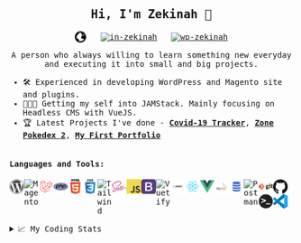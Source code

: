 <samp>
<h2 align="center">Hi, I'm Zekinah 👋</h2>
<p align="center">
<a href="https://www.zekinahlecaros.com/" target="blank"><img align="center" src=https://raw.githubusercontent.com/iconic/open-iconic/master/svg/globe.svg alt="zekinalecaros.com" height="20" width="20" /></a>
&emsp;
<a href="https://ph.linkedin.com/in/zekinah" target="blank"><img align="center" src=https://cdn.jsdelivr.net/npm/simple-icons@3.0.1/icons/linkedin.svg alt="in-zekinah" height="20" width="20" /></a>
  &emsp;
<a href="https://profiles.wordpress.org/zekinah/" target="blank"><img align="center" src=https://cdn.jsdelivr.net/npm/simple-icons@3.0.1/icons/wordpress.svg alt="wp-zekinah" height="20" width="20" /></a>
</p>
<p align="center">
A person who always willing to learn something new everyday and executing it into small and big projects.
</p>

- 🛠 Experienced in developing WordPress and Magento site and plugins.
- 👩🏻‍💻 Getting my self into JAMStack. Mainly focusing on Headless CMS with VueJS.
- 🏆 Latest Projects I've done - **[Covid-19 Tracker](https://github.com/zekinah/pandemiccovid-19)**, **[Zone Pokedex 2](https://github.com/zekinah/zone-pokedex2)**, **[My First Portfolio](https://github.com/zekinah/iamzekinah)** 
<br><br>

#### Languages and Tools:

<img align="left" alt="Wordpress" width="26px" src="https://raw.githubusercontent.com/github/explore/80688e429a7d4ef2fca1e82350fe8e3517d3494d/topics/wordpress/wordpress.png" />
<img align="left" alt="Magento" width="26px" src="https://avatars.githubusercontent.com/u/168457?s=26" />
<img align="left" alt="Laravel" width="26px" src="https://raw.githubusercontent.com/github/explore/56a826d05cf762b2b50ecbe7d492a839b04f3fbf/topics/laravel/laravel.png" />
<img align="left" alt="PHP" width="26px" src="https://raw.githubusercontent.com/github/explore/80688e429a7d4ef2fca1e82350fe8e3517d3494d/topics/php/php.png" />
<img align="left" alt="HTML5" width="26px" src="https://raw.githubusercontent.com/github/explore/80688e429a7d4ef2fca1e82350fe8e3517d3494d/topics/html/html.png" />
<img align="left" alt="CSS3" width="26px" src="https://raw.githubusercontent.com/github/explore/80688e429a7d4ef2fca1e82350fe8e3517d3494d/topics/css/css.png" />
<img align="left" alt="Tailwind" width="26px" src="https://avatars.githubusercontent.com/u/67109815?s=26" />
<img align="left" alt="Sass" width="26px" src="https://raw.githubusercontent.com/github/explore/80688e429a7d4ef2fca1e82350fe8e3517d3494d/topics/sass/sass.png" />
<img align="left" alt="JavaScript" width="26px" src="https://raw.githubusercontent.com/github/explore/80688e429a7d4ef2fca1e82350fe8e3517d3494d/topics/javascript/javascript.png" />
<img align="left" alt="Bootstrap" width="26px" src="https://raw.githubusercontent.com/github/explore/80688e429a7d4ef2fca1e82350fe8e3517d3494d/topics/bootstrap/bootstrap.png" />
<img align="left" alt="Vuetify" width="26px" src="https://avatars.githubusercontent.com/u/22138497?s=26" />
<img align="left" alt="JavaScript" width="26px" src="https://raw.githubusercontent.com/github/explore/80688e429a7d4ef2fca1e82350fe8e3517d3494d/topics/jquery/jquery.png" />
<img align="left" alt="React" width="26px" src="https://raw.githubusercontent.com/github/explore/80688e429a7d4ef2fca1e82350fe8e3517d3494d/topics/react/react.png" />
<img align="left" alt="Vue" width="26px" src="https://raw.githubusercontent.com/github/explore/80688e429a7d4ef2fca1e82350fe8e3517d3494d/topics/vue/vue.png" />
<img align="left" alt="MySQL" width="26px" src="https://raw.githubusercontent.com/github/explore/80688e429a7d4ef2fca1e82350fe8e3517d3494d/topics/mysql/mysql.png" />
<img align="left" alt="SQL" width="26px" src="https://raw.githubusercontent.com/github/explore/80688e429a7d4ef2fca1e82350fe8e3517d3494d/topics/sql/sql.png" />
<img align="left" alt="Postman" width="26px" src="https://avatars.githubusercontent.com/u/10251060?s=26" />
<img align="left" alt="Git" width="26px" src="https://raw.githubusercontent.com/github/explore/80688e429a7d4ef2fca1e82350fe8e3517d3494d/topics/git/git.png" />
<img align="left" alt="GitHub" width="26px" src="https://raw.githubusercontent.com/github/explore/78df643247d429f6cc873026c0622819ad797942/topics/github/github.png" />
<img align="left" alt="Terminal" width="26px" src="https://raw.githubusercontent.com/github/explore/80688e429a7d4ef2fca1e82350fe8e3517d3494d/topics/terminal/terminal.png" />
<img align="left" alt="Visual Studio Code" width="26px" src="https://raw.githubusercontent.com/github/explore/80688e429a7d4ef2fca1e82350fe8e3517d3494d/topics/visual-studio-code/visual-studio-code.png" />


<br><br><br><br>

<details>
    <summary>📈 My Coding Stats</summary>

<!--START_SECTION:waka-->
![Code Time](http://img.shields.io/badge/Code%20Time-4%2C946%20hrs%2020%20mins-blue)

![Profile Views](http://img.shields.io/badge/Profile%20Views-0-blue)

**🐱 My GitHub Data** 

> 📦 ? Used in GitHub's Storage 
 > 
> 🏆 761 Contributions in the Year 2024
 > 
> 🚫 Not Opted to Hire
 > 
> 📜 30 Public Repositories 
 > 
> 🔑 0 Private Repositories 
 > 
**I'm a Night 🦉** 

```text
🌞 Morning                506 commits         ██░░░░░░░░░░░░░░░░░░░░░░░   07.68 % 
🌆 Daytime                1812 commits        ███████░░░░░░░░░░░░░░░░░░   27.49 % 
🌃 Evening                2613 commits        ██████████░░░░░░░░░░░░░░░   39.64 % 
🌙 Night                  1660 commits        ██████░░░░░░░░░░░░░░░░░░░   25.19 % 
```
📅 **I'm Most Productive on Sunday** 

```text
Monday                   881 commits         ███░░░░░░░░░░░░░░░░░░░░░░   13.37 % 
Tuesday                  783 commits         ███░░░░░░░░░░░░░░░░░░░░░░   11.88 % 
Wednesday                869 commits         ███░░░░░░░░░░░░░░░░░░░░░░   13.18 % 
Thursday                 840 commits         ███░░░░░░░░░░░░░░░░░░░░░░   12.74 % 
Friday                   990 commits         ████░░░░░░░░░░░░░░░░░░░░░   15.02 % 
Saturday                 1035 commits        ████░░░░░░░░░░░░░░░░░░░░░   15.70 % 
Sunday                   1193 commits        █████░░░░░░░░░░░░░░░░░░░░   18.10 % 
```


📊 **This Week I Spent My Time On** 

```text
💬 Programming Languages: 
PHP                      22 hrs 27 mins      ███████████████████░░░░░░   74.40 % 
Other                    2 hrs 13 mins       ██░░░░░░░░░░░░░░░░░░░░░░░   07.34 % 
JSON                     1 hr 27 mins        █░░░░░░░░░░░░░░░░░░░░░░░░   04.84 % 
Bash                     1 hr 22 mins        █░░░░░░░░░░░░░░░░░░░░░░░░   04.57 % 
CSS                      1 hr 11 mins        █░░░░░░░░░░░░░░░░░░░░░░░░   03.95 % 
```

**I Mostly Code in PHP** 

```text
PHP                      47 repos            ████████████████░░░░░░░░░   62.67 % 
HTML                     9 repos             ███░░░░░░░░░░░░░░░░░░░░░░   12.00 % 
JavaScript               7 repos             ██░░░░░░░░░░░░░░░░░░░░░░░   09.33 % 
CSS                      7 repos             ██░░░░░░░░░░░░░░░░░░░░░░░   09.33 % 
Hack                     1 repo              ░░░░░░░░░░░░░░░░░░░░░░░░░   01.33 % 
```




 Last Updated on 19/10/2024 02:45:59 UTC
<!--END_SECTION:waka-->
</details>
</samp>
